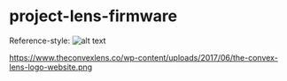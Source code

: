 # project-lens-firmware

Reference-style: 
![alt text][logo]

[logo]: https://www.theconvexlens.co/wp-content/uploads/2017/06/the-convex-lens-logo-website.png "Convex Lens Title"
https://www.theconvexlens.co/wp-content/uploads/2017/06/the-convex-lens-logo-website.png
